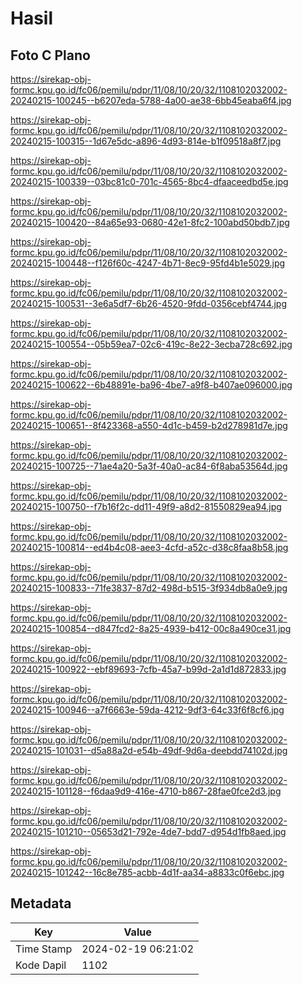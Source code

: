 # Hasil

## Foto C Plano

https://sirekap-obj-formc.kpu.go.id/fc06/pemilu/pdpr/11/08/10/20/32/1108102032002-20240215-100245--b6207eda-5788-4a00-ae38-6bb45eaba6f4.jpg

https://sirekap-obj-formc.kpu.go.id/fc06/pemilu/pdpr/11/08/10/20/32/1108102032002-20240215-100315--1d67e5dc-a896-4d93-814e-b1f09518a8f7.jpg

https://sirekap-obj-formc.kpu.go.id/fc06/pemilu/pdpr/11/08/10/20/32/1108102032002-20240215-100339--03bc81c0-701c-4565-8bc4-dfaaceedbd5e.jpg

https://sirekap-obj-formc.kpu.go.id/fc06/pemilu/pdpr/11/08/10/20/32/1108102032002-20240215-100420--84a65e93-0680-42e1-8fc2-100abd50bdb7.jpg

https://sirekap-obj-formc.kpu.go.id/fc06/pemilu/pdpr/11/08/10/20/32/1108102032002-20240215-100448--f126f60c-4247-4b71-8ec9-95fd4b1e5029.jpg

https://sirekap-obj-formc.kpu.go.id/fc06/pemilu/pdpr/11/08/10/20/32/1108102032002-20240215-100531--3e6a5df7-6b26-4520-9fdd-0356cebf4744.jpg

https://sirekap-obj-formc.kpu.go.id/fc06/pemilu/pdpr/11/08/10/20/32/1108102032002-20240215-100554--05b59ea7-02c6-419c-8e22-3ecba728c692.jpg

https://sirekap-obj-formc.kpu.go.id/fc06/pemilu/pdpr/11/08/10/20/32/1108102032002-20240215-100622--6b48891e-ba96-4be7-a9f8-b407ae096000.jpg

https://sirekap-obj-formc.kpu.go.id/fc06/pemilu/pdpr/11/08/10/20/32/1108102032002-20240215-100651--8f423368-a550-4d1c-b459-b2d278981d7e.jpg

https://sirekap-obj-formc.kpu.go.id/fc06/pemilu/pdpr/11/08/10/20/32/1108102032002-20240215-100725--71ae4a20-5a3f-40a0-ac84-6f8aba53564d.jpg

https://sirekap-obj-formc.kpu.go.id/fc06/pemilu/pdpr/11/08/10/20/32/1108102032002-20240215-100750--f7b16f2c-dd11-49f9-a8d2-81550829ea94.jpg

https://sirekap-obj-formc.kpu.go.id/fc06/pemilu/pdpr/11/08/10/20/32/1108102032002-20240215-100814--ed4b4c08-aee3-4cfd-a52c-d38c8faa8b58.jpg

https://sirekap-obj-formc.kpu.go.id/fc06/pemilu/pdpr/11/08/10/20/32/1108102032002-20240215-100833--71fe3837-87d2-498d-b515-3f934db8a0e9.jpg

https://sirekap-obj-formc.kpu.go.id/fc06/pemilu/pdpr/11/08/10/20/32/1108102032002-20240215-100854--d847fcd2-8a25-4939-b412-00c8a490ce31.jpg

https://sirekap-obj-formc.kpu.go.id/fc06/pemilu/pdpr/11/08/10/20/32/1108102032002-20240215-100922--ebf89693-7cfb-45a7-b99d-2a1d1d872833.jpg

https://sirekap-obj-formc.kpu.go.id/fc06/pemilu/pdpr/11/08/10/20/32/1108102032002-20240215-100946--a7f6663e-59da-4212-9df3-64c33f6f8cf6.jpg

https://sirekap-obj-formc.kpu.go.id/fc06/pemilu/pdpr/11/08/10/20/32/1108102032002-20240215-101031--d5a88a2d-e54b-49df-9d6a-deebdd74102d.jpg

https://sirekap-obj-formc.kpu.go.id/fc06/pemilu/pdpr/11/08/10/20/32/1108102032002-20240215-101128--f6daa9d9-416e-4710-b867-28fae0fce2d3.jpg

https://sirekap-obj-formc.kpu.go.id/fc06/pemilu/pdpr/11/08/10/20/32/1108102032002-20240215-101210--05653d21-792e-4de7-bdd7-d954d1fb8aed.jpg

https://sirekap-obj-formc.kpu.go.id/fc06/pemilu/pdpr/11/08/10/20/32/1108102032002-20240215-101242--16c8e785-acbb-4d1f-aa34-a8833c0f6ebc.jpg


## Metadata

| Key        | Value               |
| ---------- | ------------------- |
| Time Stamp | 2024-02-19 06:21:02 |
| Kode Dapil | 1102                |



